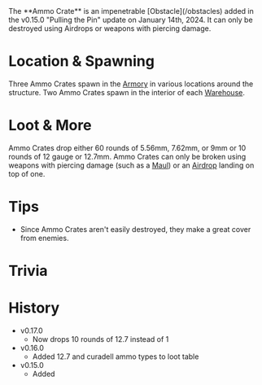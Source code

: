 <Stub />
The **Ammo Crate** is an impenetrable [Obstacle](/obstacles) added in the v0.15.0 "Pulling the Pin" update on January 14th, 2024. It can only be destroyed using Airdrops or weapons with piercing damage.

# Location & Spawning

Three Ammo Crates spawn in the [Armory](/buildings/armory) in various locations around the structure. Two Ammo Crates spawn in the interior of each [Warehouse](/buildings/warehouse).

# Loot & More

Ammo Crates drop either 60 rounds of 5.56mm, 7.62mm, or 9mm or 10 rounds of 12 gauge or 12.7mm. Ammo Crates can only be broken using weapons with piercing damage (such as a [Maul](/weapons/melee/maul)) or an [Airdrop](/obstacles/airdrops) landing on top of one.

# Tips

- Since Ammo Crates aren't easily destroyed, they make a great cover from enemies.

# Trivia

# History

- v0.17.0
  - Now drops 10 rounds of 12.7 instead of 1
- v0.16.0
  - Added 12.7 and curadell ammo types to loot table
- v0.15.0
  - Added
